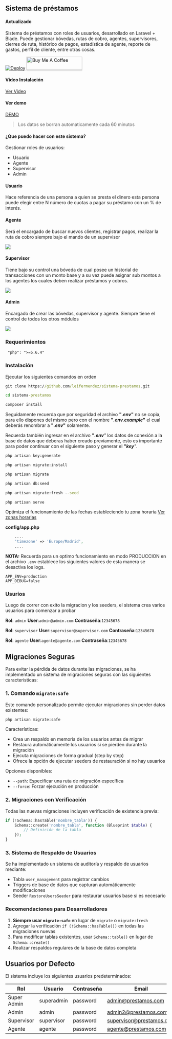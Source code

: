 ## Sistema de préstamos
#### Actualizado

Sistema de préstamos con roles de usuarios, desarrollado en Laravel + Blade. Puede gestionar bóvedas, rutas de cobro, agentes, supervisores, cierres de ruta, histórico de pagos, estadística de agente, reporte de gastos, perfil de cliente, entre otras cosas.

[![Deploy](https://www.herokucdn.com/deploy/button.svg)](https://heroku.com/deploy?template=https://github.com/leifermendez/sistema-prestamos) <a href="https://www.buymeacoffee.com/leifermendez" target="_blank"><img src="https://www.buymeacoffee.com/assets/img/custom_images/orange_img.png" alt="Buy Me A Coffee" style="height: 41px !important;width: 174px !important;box-shadow: 0px 3px 2px 0px rgba(190, 190, 190, 0.5) !important;-webkit-box-shadow: 0px 3px 2px 0px rgba(190, 190, 190, 0.5) !important;" ></a>

#### Video Instalación
[Ver Video](https://www.youtube.com/watch?v=g1KBAwJ8r4k)

#### Ver demo
[DEMO](https://sistema-prestamos-youtube.herokuapp.com/login)

> Los datos se borran automaticamente cada 60 minutos

#### ¿Que puedo hacer con este sistema?

Gestionar roles de usuarios:
- Usuario
- Agente
- Supervisor
- Admin

#### Usuario
Hace referencia de una persona a quien se presta el dinero esta persona puede elegir entre N número de cuotas a pagar su préstamo con un % de interés.

#### Agente
Será el encargado de buscar nuevos clientes, registrar pagos, realizar la ruta de cobro siempre bajo el mando de un supervisor

![](https://i.imgur.com/kbvwudQ.gif)

#### Supervisor
Tiene bajo su control una bóveda de cual posee un historial de transacciones con un monto base y a su vez puede asignar sub montos a los agentes los cuales deben realizar préstamos y cobros.

![](https://i.imgur.com/DdkdJds.gif)

#### Admin
Encargado de crear las bóvedas, supervisor y agente. Siempre tiene el control de todos los otros módulos

![](https://i.imgur.com/KAX76ui.gif)

### Requerimientos
```
 "php": ">=5.6.4"
```

### Instalación
Ejecutar los siguientes comandos en orden
```cmd
git clone https://github.com/leifermendez/sistema-prestamos.git
```
```cmd
cd sistema-prestamos
```
```cmd
composer install
```
Seguidamente recuerda que por seguridad el archivo <b>"<em>.env</em>"</b> no se copia, para ello dispones del mismo pero con el nombre
<b>"<em>.env.example</em>"</b> el cual deberás renombrar a <b>"<em>.env</em>"</b> solamente.

Recuerda también ingresar en el archivo <b>"<em>.env</b>"</em> los datos de conexión a la base de datos que deberas haber creado previamente, esto es importante para poder continuar con el siguiente paso y generar el <b>"<em>key</b>"</em>.
```cmd
php artisan key:generate
```
```cmd
php artisan migrate:install
```
```cmd
php artisan migrate
```
```cmd
php artisan db:seed

php artisan migrate:fresh --seed

php artisan serve
```

Optimiza el funcionamiento de las fechas estableciendo tu zona horaria [Ver zonas horarias](https://www.php.net/manual/es/timezones.php)

__config/app.php__
```php
    ....
    'timezone' => 'Europe/Madrid',
    ....
```

__NOTA:__ Recuerda para un optimo funcionamiento en modo PRODUCCION en el archivo `.env` establece
 los siguientes valores de esta manera se desactiva los logs.
```
APP_ENV=production
APP_DEBUG=false
```


### Usurios
Luego de correr con exito la migracion y los seeders, el sistema crea varios usuarios para comenzar a probar

__Rol__: `admin`
__User__:`admin@admin.com`
__Contraseña__:`12345678`


__Rol__: `supervisor`
__User__:`supervisor@supervisor.com`
__Contraseña__:`12345678`


__Rol__: `agente`
__User__:`agente@agente.com`
__Contraseña__:`12345678`


## Migraciones Seguras

Para evitar la pérdida de datos durante las migraciones, se ha implementado un sistema de migraciones seguras con las siguientes características:

### 1. Comando `migrate:safe`

Este comando personalizado permite ejecutar migraciones sin perder datos existentes:

```bash
php artisan migrate:safe
```

Características:
- Crea un respaldo en memoria de los usuarios antes de migrar
- Restaura automáticamente los usuarios si se pierden durante la migración
- Ejecuta migraciones de forma gradual (step by step)
- Ofrece la opción de ejecutar seeders de restauración si no hay usuarios

Opciones disponibles:
- `--path`: Especificar una ruta de migración específica
- `--force`: Forzar ejecución en producción

### 2. Migraciones con Verificación

Todas las nuevas migraciones incluyen verificación de existencia previa:

```php
if (!Schema::hasTable('nombre_tabla')) {
    Schema::create('nombre_tabla', function (Blueprint $table) {
        // Definición de la tabla
    });
}
```

### 3. Sistema de Respaldo de Usuarios

Se ha implementado un sistema de auditoría y respaldo de usuarios mediante:
- Tabla `user_management` para registrar cambios
- Triggers de base de datos que capturan automáticamente modificaciones
- Seeder `RestoreUsersSeeder` para restaurar usuarios base si es necesario

### Recomendaciones para Desarrolladores

1. **Siempre usar `migrate:safe`** en lugar de `migrate` o `migrate:fresh`
2. Agregar la verificación `if (!Schema::hasTable())` en todas las migraciones nuevas
3. Para modificar tablas existentes, usar `Schema::table()` en lugar de `Schema::create()`
4. Realizar respaldos regulares de la base de datos completa

## Usuarios por Defecto

El sistema incluye los siguientes usuarios predeterminados:

| Rol | Usuario | Contraseña | Email |
|-----|---------|------------|-------|
| Super Admin | superadmin | password | admin@prestamos.com |
| Admin | admin | password | admin2@prestamos.com |
| Supervisor | supervisor | password | supervisor@prestamos.com |
| Agente | agente | password | agente@prestamos.com |

